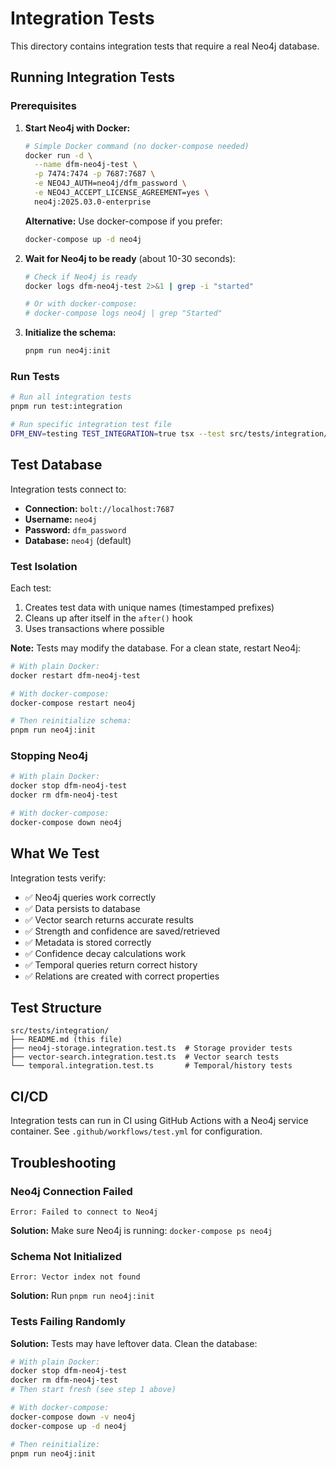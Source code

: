 # Integration Tests

This directory contains integration tests that require a real Neo4j database.

## Running Integration Tests

### Prerequisites

1. **Start Neo4j with Docker:**
   ```bash
   # Simple Docker command (no docker-compose needed)
   docker run -d \
     --name dfm-neo4j-test \
     -p 7474:7474 -p 7687:7687 \
     -e NEO4J_AUTH=neo4j/dfm_password \
     -e NEO4J_ACCEPT_LICENSE_AGREEMENT=yes \
     neo4j:2025.03.0-enterprise
   ```

   **Alternative:** Use docker-compose if you prefer:
   ```bash
   docker-compose up -d neo4j
   ```

2. **Wait for Neo4j to be ready** (about 10-30 seconds):
   ```bash
   # Check if Neo4j is ready
   docker logs dfm-neo4j-test 2>&1 | grep -i "started"
   
   # Or with docker-compose:
   # docker-compose logs neo4j | grep "Started"
   ```

3. **Initialize the schema:**
   ```bash
   pnpm run neo4j:init
   ```

### Run Tests

```bash
# Run all integration tests
pnpm run test:integration

# Run specific integration test file
DFM_ENV=testing TEST_INTEGRATION=true tsx --test src/tests/integration/neo4j-storage.integration.test.ts
```

## Test Database

Integration tests connect to:
- **Connection:** `bolt://localhost:7687`
- **Username:** `neo4j`
- **Password:** `dfm_password`
- **Database:** `neo4j` (default)

### Test Isolation

Each test:
1. Creates test data with unique names (timestamped prefixes)
2. Cleans up after itself in the `after()` hook
3. Uses transactions where possible

**Note:** Tests may modify the database. For a clean state, restart Neo4j:
```bash
# With plain Docker:
docker restart dfm-neo4j-test

# With docker-compose:
docker-compose restart neo4j

# Then reinitialize schema:
pnpm run neo4j:init
```

### Stopping Neo4j

```bash
# With plain Docker:
docker stop dfm-neo4j-test
docker rm dfm-neo4j-test

# With docker-compose:
docker-compose down neo4j
```

## What We Test

Integration tests verify:
- ✅ Neo4j queries work correctly
- ✅ Data persists to database
- ✅ Vector search returns accurate results
- ✅ Strength and confidence are saved/retrieved
- ✅ Metadata is stored correctly
- ✅ Confidence decay calculations work
- ✅ Temporal queries return correct history
- ✅ Relations are created with correct properties

## Test Structure

```
src/tests/integration/
├── README.md (this file)
├── neo4j-storage.integration.test.ts  # Storage provider tests
├── vector-search.integration.test.ts  # Vector search tests
└── temporal.integration.test.ts       # Temporal/history tests
```

## CI/CD

Integration tests can run in CI using GitHub Actions with a Neo4j service container. See `.github/workflows/test.yml` for configuration.

## Troubleshooting

### Neo4j Connection Failed
```
Error: Failed to connect to Neo4j
```
**Solution:** Make sure Neo4j is running: `docker-compose ps neo4j`

### Schema Not Initialized
```
Error: Vector index not found
```
**Solution:** Run `pnpm run neo4j:init`

### Tests Failing Randomly
**Solution:** Tests may have leftover data. Clean the database:
```bash
# With plain Docker:
docker stop dfm-neo4j-test
docker rm dfm-neo4j-test
# Then start fresh (see step 1 above)

# With docker-compose:
docker-compose down -v neo4j
docker-compose up -d neo4j

# Then reinitialize:
pnpm run neo4j:init
```
